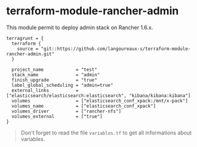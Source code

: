 # terraform-module-rancher-admin

This module permit to deploy admin stack on Rancher 1.6.x.

```
terragrunt = {
  terraform {
    source = "git::https://github.com/langoureaux-s/terraform-module-rancher-admin.git"
  }
  
  project_name            = "test"
  stack_name              = "admin"
  finish_upgrade          = "true"
  label_global_scheduling = "admin=true"
  external_links          = ["elasticsearch/elasticsearch:elasticsearch", "kibana/kibana:kibana"]
  volumes                 = ["elasticsearch_conf_xpack:/mnt/x-pack"]
  volumes_name            = ["elasticsearch_conf_xpack"]
  volumes_driver          = ["rancher-nfs"]
  volumes_external        = ["true"]
}
```

> Don't forget to read the file `variables.tf` to get all informations about variables.